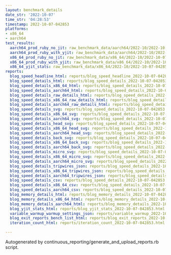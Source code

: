 ```yaml
---
layout: benchmark_details
date_str: '2022-10-07'
time_str: '04:28:53'
timestamp: 2022-10-07-042853
platforms:
- x86_64
- aarch64
test_results:
  aarch64_prod_ruby_no_jit: raw_benchmark_data/aarch64/2022-10/2022-10-07-042853_basic_benchmark_aarch64_prod_ruby_no_jit.json
  aarch64_prod_ruby_with_yjit: raw_benchmark_data/aarch64/2022-10/2022-10-07-042853_basic_benchmark_aarch64_prod_ruby_with_yjit.json
  x86_64_prod_ruby_no_jit: raw_benchmark_data/x86_64/2022-10/2022-10-07-042853_basic_benchmark_x86_64_prod_ruby_no_jit.json
  x86_64_prod_ruby_with_yjit: raw_benchmark_data/x86_64/2022-10/2022-10-07-042853_basic_benchmark_x86_64_prod_ruby_with_yjit.json
  x86_64_yjit_stats: raw_benchmark_data/x86_64/2022-10/2022-10-07-042853_basic_benchmark_x86_64_yjit_stats.json
reports:
  blog_speed_headline_html: reports/blog_speed_headline_2022-10-07-042853.html
  blog_speed_details_html: reports/blog_speed_details_2022-10-07-042853.html
  blog_speed_details_x86_64_html: reports/blog_speed_details_2022-10-07-042853.x86_64.html
  blog_speed_details_aarch64_html: reports/blog_speed_details_2022-10-07-042853.aarch64.html
  blog_speed_details_raw_details_html: reports/blog_speed_details_2022-10-07-042853.raw_details.html
  blog_speed_details_x86_64_raw_details_html: reports/blog_speed_details_2022-10-07-042853.x86_64.raw_details.html
  blog_speed_details_aarch64_raw_details_html: reports/blog_speed_details_2022-10-07-042853.aarch64.raw_details.html
  blog_speed_details_svg: reports/blog_speed_details_2022-10-07-042853.svg
  blog_speed_details_x86_64_svg: reports/blog_speed_details_2022-10-07-042853.x86_64.svg
  blog_speed_details_aarch64_svg: reports/blog_speed_details_2022-10-07-042853.aarch64.svg
  blog_speed_details_head_svg: reports/blog_speed_details_2022-10-07-042853.head.svg
  blog_speed_details_x86_64_head_svg: reports/blog_speed_details_2022-10-07-042853.x86_64.head.svg
  blog_speed_details_aarch64_head_svg: reports/blog_speed_details_2022-10-07-042853.aarch64.head.svg
  blog_speed_details_back_svg: reports/blog_speed_details_2022-10-07-042853.back.svg
  blog_speed_details_x86_64_back_svg: reports/blog_speed_details_2022-10-07-042853.x86_64.back.svg
  blog_speed_details_aarch64_back_svg: reports/blog_speed_details_2022-10-07-042853.aarch64.back.svg
  blog_speed_details_micro_svg: reports/blog_speed_details_2022-10-07-042853.micro.svg
  blog_speed_details_x86_64_micro_svg: reports/blog_speed_details_2022-10-07-042853.x86_64.micro.svg
  blog_speed_details_aarch64_micro_svg: reports/blog_speed_details_2022-10-07-042853.aarch64.micro.svg
  blog_speed_details_tripwires_json: reports/blog_speed_details_2022-10-07-042853.tripwires.json
  blog_speed_details_x86_64_tripwires_json: reports/blog_speed_details_2022-10-07-042853.x86_64.tripwires.json
  blog_speed_details_aarch64_tripwires_json: reports/blog_speed_details_2022-10-07-042853.aarch64.tripwires.json
  blog_speed_details_csv: reports/blog_speed_details_2022-10-07-042853.csv
  blog_speed_details_x86_64_csv: reports/blog_speed_details_2022-10-07-042853.x86_64.csv
  blog_speed_details_aarch64_csv: reports/blog_speed_details_2022-10-07-042853.aarch64.csv
  blog_memory_details_html: reports/blog_memory_details_2022-10-07-042853.html
  blog_memory_details_x86_64_html: reports/blog_memory_details_2022-10-07-042853.x86_64.html
  blog_memory_details_aarch64_html: reports/blog_memory_details_2022-10-07-042853.aarch64.html
  blog_yjit_stats_html: reports/blog_yjit_stats_2022-10-07-042853.html
  variable_warmup_warmup_settings_json: reports/variable_warmup_2022-10-07-042853.warmup_settings.json
  blog_exit_reports_bench_list_html: reports/blog_exit_reports_2022-10-07-042853.bench_list.html
  iteration_count_html: reports/iteration_count_2022-10-07-042853.html

---
```

Autogenerated by continuous_reporting/generate_and_upload_reports.rb script.
